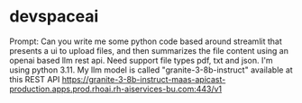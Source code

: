 # devspaceai

Prompt: 
Can you write me some python code based around streamlit that presents a ui to upload files, and then summarizes the file content using an openai based llm rest api. Need support file types pdf, txt and json. I'm using python 3.11. My llm model is called "granite-3-8b-instruct" available at this REST API https://granite-3-8b-instruct-maas-apicast-production.apps.prod.rhoai.rh-aiservices-bu.com:443/v1
